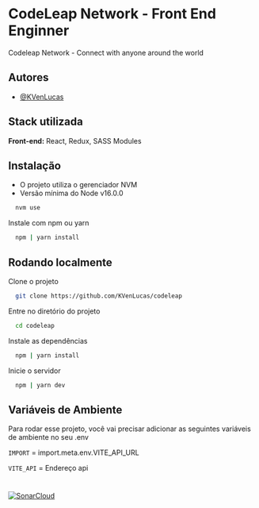 # CodeLeap Network - Front End Enginner

Codeleap Network - Connect with anyone around the world

## Autores

- [@KVenLucas](https://github.com/KVenLucas)

## Stack utilizada

**Front-end:** React, Redux, SASS Modules

## Instalação

- O projeto utiliza o gerenciador NVM
- Versão mínima do Node v16.0.0

```bash
  nvm use
```

Instale com npm ou yarn

```bash
  npm | yarn install
```

## Rodando localmente

Clone o projeto

```bash
  git clone https://github.com/KVenLucas/codeleap
```

Entre no diretório do projeto

```bash
  cd codeleap
```

Instale as dependências

```bash
  npm | yarn install
```

Inicie o servidor

```bash
  npm | yarn dev
```

## Variáveis de Ambiente

Para rodar esse projeto, você vai precisar adicionar as seguintes variáveis de ambiente no seu .env

`IMPORT` = import.meta.env.VITE_API_URL

`VITE_API` = Endereço api

#

[![SonarCloud](https://sonarcloud.io/images/project_badges/sonarcloud-black.svg)](https://sonarcloud.io/summary/new_code?id=KVenLucas_codeleap)
